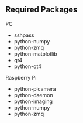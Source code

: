 Required Packages
-----------------

PC

* sshpass
* python-numpy
* python-zmq
* python-matplotlib
* qt4
* python-qt4

Raspberry Pi

* python-picamera
* python-daemon
* python-imaging
* python-numpy
* python-zmq
